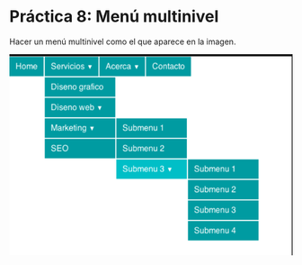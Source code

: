 # Práctica 8: Menú multinivel

Hacer un menú multinivel como el que aparece en la imagen.

![Práctica 8](https://github.com/JaviEpi/DIW/blob/main/Pr%C3%A1cticas/Pr%C3%A1ctica-8/img/pr8.png?raw=true)